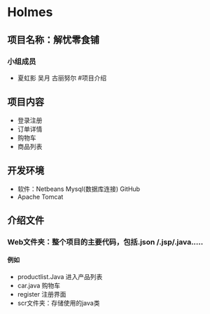 # Holmes
## 项目名称：解忧零食铺
### 小组成员
* 夏虹影 吴月 古丽努尔
#项目介绍
## 项目内容
* 登录注册 
* 订单详情
* 购物车
* 商品列表
## 开发环境
* 软件：Netbeans Mysql(数据库连接) GitHub 
* Apache Tomcat 
## 介绍文件
### Web文件夹：整个项目的主要代码，包括.json /.jsp/.java..... 
#### 例如  
* productlist.Java 进入产品列表
* car.java 购物车
* register 注册界面
 * scr文件夹：存储使用的java类

 
